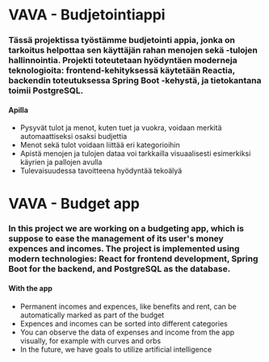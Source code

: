# VAVA - Budjetointiappi

### Tässä projektissa työstämme budjetointi appia, jonka on tarkoitus helpottaa sen käyttäjän rahan menojen sekä -tulojen hallinnointia. Projekti toteutetaan hyödyntäen moderneja teknologioita: frontend-kehityksessä käytetään Reactia, backendin toteutuksessa Spring Boot -kehystä, ja tietokantana toimii PostgreSQL.

#### Apilla

- Pysyvät tulot ja menot, kuten tuet ja vuokra, voidaan merkitä automaattiseksi osaksi budjettia
- Menot sekä tulot voidaan liittää eri kategorioihin
- Apistä menojen ja tulojen dataa voi tarkkailla visuaalisesti esimerkiksi käyrien ja pallojen avulla
- Tulevaisuudessa tavoitteena hyödyntää tekoälyä

# VAVA - Budget app

### In this project we are working on a budgeting app, which is suppose to ease the management of its user's money expences and incomes. The project is implemented using modern technologies: React for frontend development, Spring Boot for the backend, and PostgreSQL as the database.

#### With the app

- Permanent incomes and expences, like benefits and rent, can be automatically marked as part of the budget
- Expences and incomes can be sorted into different categories
- You can observe the data of expenses and income from the app visually, for example with curves and orbs
- In the future, we have goals to utilize artificial intelligence
